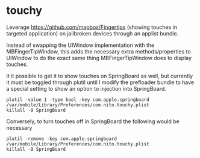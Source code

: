 # touchy
Leverage https://github.com/mapbox/Fingertips (showing touches in targeted application) on jailbroken devices through an applist bundle.

Instead of swapping the UIWindow implementation with the MBFingerTipWindow, this adds the necessary extra methods/properties to UIWindow to do the exact same thing MBFingerTipWindow does to display touches.

It it possible to get it to show touches on SpringBoard as well, but currently it must be toggled through plutil until I modify the prefloader bundle to have a special setting to show an option to injection into SpringBoard.

```
plutil -value 1 -type bool -key com.apple.springboard /var/mobile/Library/Preferences/com.nito.touchy.plist
killall -9 SpringBoard
```

Conversely, to turn touches off in SpringBoard the following would be necessary

```
plutil -remove -key com.apple.springboard /var/mobile/Library/Preferences/com.nito.touchy.plist
killall -9 SpringBoard
```
